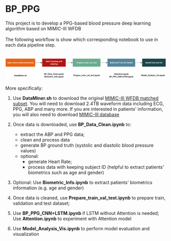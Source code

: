 # BP_PPG
This project is to develop a PPG-based blood pressure deep learning algorithm based on MIMIC-III WFDB
<br />
<br />
The following workflow is show which corresponding notebook to use in each data pipeline step. <br />
<br />
<br />
![Notebook](https://github.com/supertime1/BP_PPG/blob/master/Images/Workflow%20Notebook.jpg?raw=true)
<br />
<br />
More specifically:
1. Use **DataMiner.sh** to download the original [MIMIC-III WFDB matched subset](https://archive.physionet.org/physiobank/database/mimic3wdb/matched/). You will need to download 2.4TB waveform data including ECG, PPG, ABP and many more. If you are interested in patients' information, you will also need to download [MIMIC-III database](https://archive.physionet.org/physiobank/database/mimic3cdb/)

2. Once data is downloaded, use **BP_Data_Clean.ipynb** to: 
   - extract the ABP and PPG data;
   - clean and process data
   - generate BP ground truth (systolic and diastolic blood pressure values)
   - optional: 
     - generate Heart Rate; 
     - process data with keeping subject ID (helpful to extract patients' biometrics such as age and gender)
  
3. Optional: Use **Biometric_Info.ipynb** to extract patients' biometrics information (e.g. age and gender)

4. Once data is cleaned, use **Prepare_train_val_test.ipynb** to prepare train, validation and test dataset;

5. Use **BP_PPG_CNN+LSTM.ipynb** if LSTM without Attention is needed; Use **Attention.ipynb** to experiment with Attention model

6. Use **Model_Analysis_Vis.ipynb** to perform model evaluation and visualization
